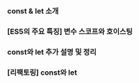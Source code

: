 
### const & let 소개

###  [ES5의 주요 특징] 변수 스코프와 호이스팅

### const와 let 추가 설명 및 정리

### [리팩토링] const와 let


